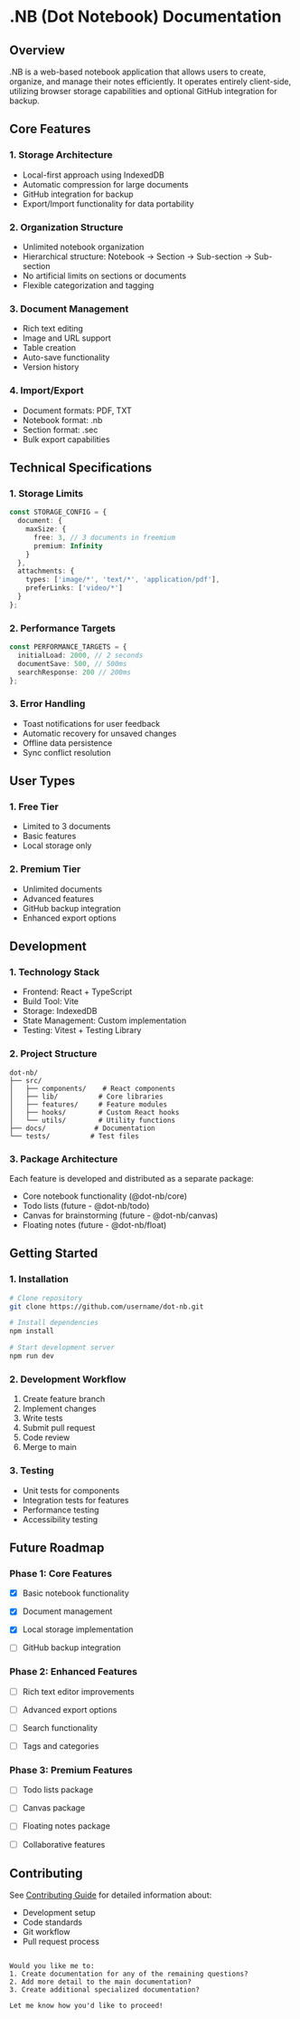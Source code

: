 # .NB (Dot Notebook) Documentation

## Overview

.NB is a web-based notebook application that allows users to create, organize, and manage their notes efficiently. It operates entirely client-side, utilizing browser storage capabilities and optional GitHub integration for backup.

## Core Features

### 1\. Storage Architecture

- Local-first approach using IndexedDB
- Automatic compression for large documents
- GitHub integration for backup
- Export/Import functionality for data portability

### 2\. Organization Structure

- Unlimited notebook organization
- Hierarchical structure: Notebook → Section → Sub-section → Sub-section
- No artificial limits on sections or documents
- Flexible categorization and tagging

### 3\. Document Management

- Rich text editing
- Image and URL support
- Table creation
- Auto-save functionality
- Version history

### 4\. Import/Export

- Document formats: PDF, TXT
- Notebook format: .nb
- Section format: .sec
- Bulk export capabilities

## Technical Specifications

### 1\. Storage Limits

```typescript
const STORAGE_CONFIG = {
  document: {
    maxSize: {
      free: 3, // 3 documents in freemium
      premium: Infinity
    }
  },
  attachments: {
    types: ['image/*', 'text/*', 'application/pdf'],
    preferLinks: ['video/*']
  }
};
```

### 2\. Performance Targets

```typescript
const PERFORMANCE_TARGETS = {
  initialLoad: 2000, // 2 seconds
  documentSave: 500, // 500ms
  searchResponse: 200 // 200ms
};
```

### 3\. Error Handling

- Toast notifications for user feedback
- Automatic recovery for unsaved changes
- Offline data persistence
- Sync conflict resolution

## User Types

### 1\. Free Tier

- Limited to 3 documents
- Basic features
- Local storage only

### 2\. Premium Tier

- Unlimited documents
- Advanced features
- GitHub backup integration
- Enhanced export options

## Development

### 1\. Technology Stack

- Frontend: React + TypeScript
- Build Tool: Vite
- Storage: IndexedDB
- State Management: Custom implementation
- Testing: Vitest + Testing Library

### 2\. Project Structure

```
dot-nb/
├── src/
│   ├── components/    # React components
│   ├── lib/          # Core libraries
│   ├── features/     # Feature modules
│   ├── hooks/        # Custom React hooks
│   └── utils/        # Utility functions
├── docs/            # Documentation
└── tests/          # Test files
```

### 3\. Package Architecture

Each feature is developed and distributed as a separate package:

- Core notebook functionality (@dot-nb/core)
- Todo lists (future - @dot-nb/todo)
- Canvas for brainstorming (future - @dot-nb/canvas)
- Floating notes (future - @dot-nb/float)

## Getting Started

### 1\. Installation

```bash
# Clone repository
git clone https://github.com/username/dot-nb.git

# Install dependencies
npm install

# Start development server
npm run dev
```

### 2\. Development Workflow

1. Create feature branch
2. Implement changes
3. Write tests
4. Submit pull request
5. Code review
6. Merge to main

### 3\. Testing

- Unit tests for components
- Integration tests for features
- Performance testing
- Accessibility testing

## Future Roadmap

### Phase 1: Core Features

- [x] Basic notebook functionality

- [x] Document management

- [x] Local storage implementation

- [ ] GitHub backup integration

### Phase 2: Enhanced Features

- [ ] Rich text editor improvements

- [ ] Advanced export options

- [ ] Search functionality

- [ ] Tags and categories

### Phase 3: Premium Features

- [ ] Todo lists package

- [ ] Canvas package

- [ ] Floating notes package

- [ ] Collaborative features

## Contributing

See [Contributing Guide](./development/contribution-guide.md) for detailed information about:

- Development setup
- Code standards
- Git workflow
- Pull request process

```

Would you like me to:
1. Create documentation for any of the remaining questions?
2. Add more detail to the main documentation?
3. Create additional specialized documentation?

Let me know how you'd like to proceed!
```